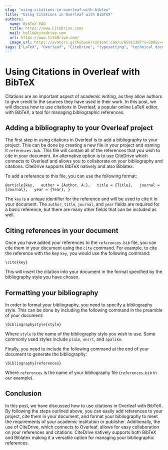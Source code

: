 ```yaml
---
slug: "using-citations-in-overleaf-with-bibtex"
title: "Using Citations in Overleaf with BibTeX"
authors:
  name: BibTeX FAQ
  title: https://www.CiteDrive.com/
  mail: hello@citedrive.com
  url: https://www.CiteDrive.com/
  image_url: https://avatars.githubusercontent.com/u/65911387?s=200&v=4
tags: ["LaTeX", "Overleaf", "CiteDrive", "typesetting", "technical documents", "scientific documents", "research papers", "theses", "markup language", "formatting", "text editor", "collaboration", "citation management"]
---
```


# Using Citations in Overleaf with BibTeX

Citations are an important aspect of academic writing, as they allow authors to give credit to the sources they have used in their work. In this post, we will discuss how to use citations in Overleaf, a popular online LaTeX editor, with BibTeX, a tool for managing bibliographic references.

## Adding a bibliography to your Overleaf project

The first step in using citations in Overleaf is to add a bibliography to your project. This can be done by creating a new file in your project and naming it `references.bib`. This file will contain all of the references that you wish to cite in your document. An alternative option is to use CiteDrive which connects to Overleaf and allows you to collaborate on your bibliography and citations. CiteDrive supports BibTeX natively and also Biblatex.

To add a reference to this file, you can use the following format:

`@article{key,   author = {Author, A.},   title = {Title},   journal = {Journal},   year = {Year}, }`

The `key` is a unique identifier for the reference and will be used to cite it in your document. The `author`, `title`, `journal`, and `year` fields are required for a basic reference, but there are many other fields that can be included as well.

## Citing references in your document

Once you have added your references to the `references.bib` file, you can cite them in your document using the `cite` command. For example, to cite the reference with the key `key`, you would use the following command:

`\cite{key}`

This will insert the citation into your document in the format specified by the bibliography style you have chosen.

## Formatting your bibliography

In order to format your bibliography, you need to specify a bibliography style. This can be done by including the following command in the preamble of your document:


`\bibliographystyle{style}`

Where `style` is the name of the bibliography style you wish to use. Some commonly used styles include `plain`, `unsrt`, and `apalike`.

Finally, you need to include the following command at the end of your document to generate the bibliography:


`\bibliography{references}`

Where `references` is the name of your bibliography file (`references.bib` in our example).

## Conclusion

In this post, we have discussed how to use citations in Overleaf with BibTeX. By following the steps outlined above, you can easily add references to your project, cite them in your document, and format your bibliography to meet the requirements of your academic institution or publisher. Additionally, the use of CiteDrive, which connects to Overleaf, allows for easy collaboration on your references and citations. CiteDrive natively supports both BibTeX and Biblatex making it a versatile option for managing your bibliographic references.
